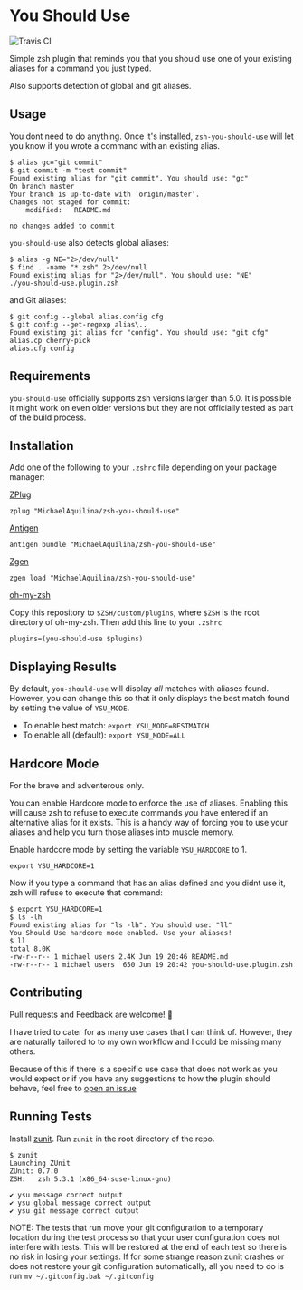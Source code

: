 You Should Use
==============

![Travis CI](https://img.shields.io/travis/MichaelAquilina/hashedindex.svg)

Simple zsh plugin that reminds you that you should use one of your existing aliases for a command you just typed.

Also supports detection of global and git aliases.

Usage
-----

You dont need to do anything. Once it's installed, `zsh-you-should-use` will let you know if you wrote a
command with an existing alias.

```
$ alias gc="git commit"
$ git commit -m "test commit"
Found existing alias for "git commit". You should use: "gc"
On branch master
Your branch is up-to-date with 'origin/master'.
Changes not staged for commit:
	modified:   README.md

no changes added to commit
```

`you-should-use` also detects global aliases:

```
$ alias -g NE="2>/dev/null"
$ find . -name "*.zsh" 2>/dev/null
Found existing alias for "2>/dev/null". You should use: "NE"
./you-should-use.plugin.zsh
```

and Git aliases:

```
$ git config --global alias.config cfg
$ git config --get-regexp alias\..
Found existing git alias for "config". You should use: "git cfg"
alias.cp cherry-pick
alias.cfg config
```

Requirements
------------
`you-should-use` officially supports zsh versions larger than 5.0. It is possible it might work
on even older versions but they are not officially tested as part of the build process.

Installation
------------

Add one of the following to your `.zshrc` file depending on your package manager:

[ZPlug](https://github.com/zplug/zplug)
```
zplug "MichaelAquilina/zsh-you-should-use"
```

[Antigen](https://github.com/zsh-users/antigen)
```
antigen bundle "MichaelAquilina/zsh-you-should-use"
```

[Zgen](https://github.com/tarjoilija/zgen)
```
zgen load "MichaelAquilina/zsh-you-should-use"
```

[oh-my-zsh](https://github.com/robbyrussell/oh-my-zsh)

Copy this repository to `$ZSH/custom/plugins`, where `$ZSH` is the root directory of oh-my-zsh.  Then add this line to your `.zshrc`
```
plugins=(you-should-use $plugins)
```

Displaying Results
------------------

By default, `you-should-use` will display *all* matches with aliases found. However, you can change
this so that it only displays the best match found by setting the value of `YSU_MODE`.

* To enable best match: `export YSU_MODE=BESTMATCH`
* To enable all (default): `export YSU_MODE=ALL`

Hardcore Mode
-------------

For the brave and adventerous only.

You can enable Hardcore mode to enforce the use of aliases. Enabling this will cause zsh to refuse to execute commands you
have entered if an alternative alias for it exists. This is a handy way of forcing you to use your aliases and help you
turn those aliases into muscle memory.

Enable hardcore mode by setting the variable `YSU_HARDCORE` to 1.

```
export YSU_HARDCORE=1
```

Now if you type a command that has an alias defined and you didnt use it, zsh will refuse to execute that command:

```
$ export YSU_HARDCORE=1
$ ls -lh
Found existing alias for "ls -lh". You should use: "ll"
You Should Use hardcore mode enabled. Use your aliases!
$ ll
total 8.0K
-rw-r--r-- 1 michael users 2.4K Jun 19 20:46 README.md
-rw-r--r-- 1 michael users  650 Jun 19 20:42 you-should-use.plugin.zsh
```

Contributing
------------

Pull requests and Feedback are welcome! :tada:

I have tried to cater for as many use cases that I can think of. However, they are naturally tailored to
to my own workflow and I could be missing many others.

Because of this if there is a specific use case that does not work as you would expect
or if you have any suggestions to how the plugin should behave, feel free to
[open an issue](https://github.com/MichaelAquilina/zsh-you-should-use/issues/new)


Running Tests
-------------

Install [zunit](https://zunit.xyz/). Run `zunit` in the root directory of the repo.

```
$ zunit
Launching ZUnit
ZUnit: 0.7.0
ZSH:   zsh 5.3.1 (x86_64-suse-linux-gnu)

✔ ysu message correct output
✔ ysu global message correct output
✔ ysu git message correct output
```

NOTE: The tests that run move your git configuration to a temporary location during
the test process so that your user configuration does not interfere with tests. This will
be restored at the end of each test so there is no risk in losing your settings. If for
some strange reason zunit crashes or does not restore your git configuration automatically,
all you need to do is run `mv ~/.gitconfig.bak ~/.gitconfig`
